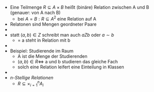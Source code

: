 - Eine Teilmenge $R\subseteq A\times B$ heißt (binäre) Relation zwischen A und B (genauer: von A nach B)
	- bei $A=B:R\subseteq A^2$ eine Relation auf A
- Relatonen sind Mengen geordneter Paare
-
- statt $(a,b)\in Z$ schreibt man auch $aZb$ oder $a\sim b$
	- = a steht in Relation mit b
-
- Beispiel: Studierende im Raum
	- A ist die Menge der Studierenden
	- $(a,b)\in R\Leftrightarrow$ a und b studieren das gleiche Fach
	- solch eine Relation leifert eine Einteilung in Klassen
-
- *n-Stellige Relationen*
	- $R\subseteq\times_{i=1}^{n}A_{i}$